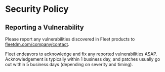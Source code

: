 # Security Policy

## Reporting a Vulnerability

Please report any vulnerabilities discovered in Fleet products to [fleetdm.com/company/contact](https://fleetdm.com/company/contact).

Fleet endeavors to acknowledge and fix any reported vulnerabilities ASAP. Acknowledgement is typically within 1 business day, and patches usually go out within 5 business days (depending on severity and timing).
